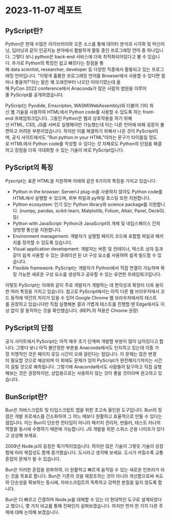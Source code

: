 # 2023-11-07 레포트

## PyScript란?

Python은 현재 수많은 라이브러리와 오픈 소스를 통해 데이터 분석과 시각화 및 머신러닝, 딥러닝과 같이 인공지능 분야에서 활발하게 활동 중인 프로그래밍 언어 중 하나입니다. 그렇다 보니 python은 back-end 서비스에 더욱 최적화되어있다고 볼 수 있습니다. 추가로 Python의 특징인 쉽고 빠르다는 장점을 통해 data scientist, researcher, developer 등 다양한 직종에서 활용되고 있는 프로그래밍 언어입니다. "이렇게 훌륭한 프로그래밍 언어를 Browser에서 사용할 수 있다면 얼마나 좋을까?"라는 말은 꽤 오래전부터 나오던 이야기였는데 올해 PyCon 2022 conference에서 Anaconda가 많은 사람의 염원을 이루어줄 PyScript를 공개하였습니다.

PyScript는 Pyodide, Emscripten, WASM(WebAssembly)와 더불어 기타 최신 웹 기술을 사용하여 HTML에서 Python code를 사용할 수 있도록 하는 front-end 프레임워크입니다. 그동안 Python은 웹과 상호작용을 하기 위해선 HTML, CSS, JS를 서버로 실행해야만 가능했는데 이는 다른 언어에 비해 굉장히 불편하고 어려운 부분이었습니다. 하지만 이를 해결하기 위해서 나온 것이 PyScript이며, 공식 사이트에서도 "Run python in your HTML"이라는 문구가 타이틀일 정도로 HTML에서 Python code를 작성할 수 있다는 것 자체로도 Python의 단점을 해결하고 장점을 더욱 극대화할 수 있는 기술이 바로 PyScript입니다.

## PyScript의 특징

Pyscript는 표준 HTML을 지원하며 아래와 같은 6가지의 특징을 가지고 있습니다.

- Python in the browser: Server나 plug-in을 사용하지 않아도 Python code를 HTML에서 실행할 수 있으며, 외부 파일과 py파일 호스팅 또한 지원합니다.
- Python ecosystem: 인기 있는 Python library와 science package를 지원합니다. (numpy, pandas, scikit-learn, Matplotlib, Folium, Altair, Panel, DeckGL 등)
- Python with JavaScript: Python과 JavaScript의 개체 및 네임스페이스 간의 양방향 통신을 지원합니다.
- Environment management: 개발자가 실행할 페이지 코드에 포함할 파일과 패키지를 정의할 수 있도록 있습니다.
- Visual application development: 개발자는 버튼 및 컨테이너, 텍스트 상자 등과 같이 쉽게 사용할 수 있는 큐레이션 된 UI 구성 요소를 사용하여 쉽게 빌드할 수 있습니다.
- Flexible framework: PyScript는 개발자가 Python에서 직접 연결이 가능하며 확장 가능한 새로운 구성 요소를 생성하고 공유할 수 있는 유연한 프레임워크입니다.

이렇듯 PyScript는 아래와 같이 주로 개발자가 개발하는 데 편의성과 확장이 더욱 용이한 여러 특징을 가지고 있습니다. 참고로 PyScript에서는 아직 다른 웹 브라우저에서 코드 동작에 약간의 차이가 있을 수 있어 Google Chrome 웹 브라우저에서의 테스트를 권장하고 있습니다만 직접 실행해본 결과 가볍게 테스트를 진행할 땐 Edge에서도 이상 없이 잘 동작하는 것을 확인했습니다. (REPL의 적용은 Chrome 권장)

## PyScript의 단점

공식 사이트에서 PyScript는 아직 매우 초기 단계며 개발할 부분이 많이 남아있다고 합니다. 그렇다 보니 아직 불안정한 부분을 Anaconda에서도 인지하고 있는데 이중 가장 치명적인 것은 페이지 로딩 시간이 오래 걸린다는 점입니다. 이 문제는 많은 변경이 필요할 것으로 예상되며 이 외에도 문제가 있어 PyScript가 완전해지기까지는 시간이 걸릴 것으로 예측됩니다. 그렇기에 Anaconda에서도 사람들이 탐구하고 직접 실행해보는 것은 권장하지만, 상업용으로는 사용하지 않는 것이 좋을 것이라며 권고하고 있습니다.

## **BunScript란?**

Bun은 자바스크립트 및 타입스크립트 앱을 위한 초고속 올인원 도구입니다. Bun의 장점은 개발 프로세스를 간소화하여 그 어느 때보다 원활하고 효율적으로 만들 수 있다는 점입니다. 이는 Bun이 단순한 런타임이 아니라 패키지 관리자, 번들러, 테스트 러너의 역할을 동시에 수행하기 때문에 가능합니다. JS 개발을 위한 스위스 군용 나이프가 있다고 상상해 보세요. 

2009년 Node.js의 등장은 획기적이었습니다. 하지만 많은 기술이 그렇듯 기술이 성장함에 따라 복잡성도 함께 증가했습니다. 도시라고 생각해 보세요. 도시가 커질수록 교통 혼잡이 문제가 될 수 있습니다.

Bun은 이러한 혼잡을 완화하여, 더 원활하고 빠르게 움직일 수 있는 새로운 인프라가 되는 것을 목표로 합니다. Bun은 기존의 것을 재창조하는 것이 아니라 개선함으로써 속도와 단순성을 확보하는 동시에, 자바스크립트의 독특하고 강력한 본질을 잃지 않도록 합니다.

Bun은 더 빠르고 간결하며 Node.js를 대체할 수 있는 더 현대적인 도구로 설계되었다고 했으니, 몇 가지 비교를 통해 진짜인지 살펴보겠습니다. 하지만 먼저 한 가지 다른 주제에 대해 논의해 보겠습니다.
